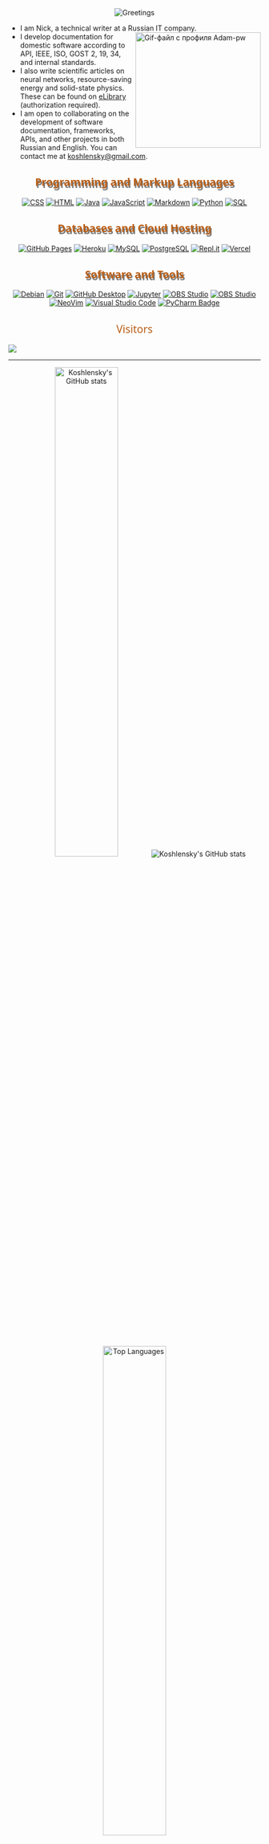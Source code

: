 <!-- Вступление -->

<div style="display: flex; justify-content: center;">
  <img src="https://readme-typing-svg.herokuapp.com?font=Orbitron&size=40&color=%23BA5F17&height=67&duration=3000&center=true&lines=%F0%9F%85%B6%F0%9F%86%81%F0%9F%85%B4%F0%9F%85%B4%F0%9F%86%83%F0%9F%85%B8%F0%9F%85%BD%F0%9F%85%B6%F0%9F%86%82" alt="Greetings">
</div>
  
* I am Nick, a technical writer at a Russian IT company. <br>
  <img align='right' src="https://github.com/Adam-pw/Adam-pw/blob/main/animation_500_kxa883sd.gif" alt="Gif-файл с профиля Adam-pw" width="250" height="230">
* I develop documentation for domestic software according to API, IEEE, ISO, GOST 2, 19, 34, and internal standards.  
* I also write scientific articles on neural networks, resource-saving energy and solid-state physics. These can be found on [eLibrary](http://www.elibrary.ru/author_profile.asp?id=1103709) (authorization required).
* I am open to collaborating on the development of software documentation, frameworks, APIs, and other projects in both Russian and English. You can contact me at [koshlensky@gmail.com](mailto:koshlensky@gmail.com).

<!-- Первая секция "Programming and Markup Languages" -->

<h2 style="font-family: 'Segoe UI', Tahoma, Geneva, Verdana, sans-serif; color: #BA5F17; text-shadow: 2px 4px rgba(0, 0, 0, 0.5); text-align: center;">Programming and Markup Languages</h2>

<p style="text-align: center;">
  <a href="#"><img alt="CSS" src="https://img.shields.io/badge/CSS3-1572B6?logo=css3&logoColor=fff&style=flat"></a>
  <a href="#"><img alt="HTML" src="https://img.shields.io/badge/HTML5-E34F26?logo=html5&logoColor=fff&style=flat"></a>
  <a href="https://www.java.com/"><img alt="Java" src="https://custom-icon-badges.demolab.com/badge/Java-007396.svg?logo=java&logoColor=white"></a>
  <a href="https://www.javascript.com/"><img alt="JavaScript" src="https://img.shields.io/badge/JavaScript-F7DF1E?logo=javascript&logoColor=000&style=flat"></a>
  <a href="https://www.markdownguide.org/"><img alt="Markdown" src="https://img.shields.io/badge/Markdown-000?logo=markdown&logoColor=fff&style=flat"></a>
  <a href="https://www.python.org/"><img alt="Python" src="https://img.shields.io/badge/Python-3776AB?logo=python&logoColor=fff&style=flat"></a>
  <a href="#"><img alt="SQL" src="https://custom-icon-badges.demolab.com/badge/SQL-025E8C.svg?logo=database&logoColor=white"></a>
</p>

<!-- Вторая секция "Databases and Cloud Hosting" -->

<h2 style="font-family: 'Segoe UI', Tahoma, Geneva, Verdana, sans-serif; color: #BA5F17; text-shadow: 2px 4px rgba(0, 0, 0, 0.5); text-align: center;">Databases and Cloud Hosting</h2>

<p style="text-align: center;">
  <a href="#"><img alt="GitHub Pages" src="https://img.shields.io/badge/GitHub%20Pages-327FC7.svg?logo=github&logoColor=white"></a>
  <a href="#"><img alt="Heroku" src="https://img.shields.io/badge/Heroku-430098?logo=heroku&logoColor=fff&style=flat"></a>
  <a href="#"><img alt="MySQL" src="https://img.shields.io/badge/MySQL-4479A1?logo=mysql&logoColor=fff&style=flat"></a>
  <a href="#"><img alt="PostgreSQL" src="https://img.shields.io/badge/PostgreSQL-4169E1?logo=postgresql&logoColor=fff&style=flat"></a>
  <a href="#"><img alt="Repl.it" src="https://img.shields.io/badge/Repl.it-0D101E.svg?logo=Replit&logoColor=white"></a>
  <a href="#"><img alt="Vercel" src="https://img.shields.io/badge/Vercel-000?logo=vercel&logoColor=fff&style=flat"></a>
</p>

<!-- Третья секция "Software and Tools" -->

<h2 style="font-family: 'Segoe UI', Tahoma, Geneva, Verdana, sans-serif; color: #BA5F17; text-shadow: 2px 4px rgba(0, 0, 0, 0.5); text-align: center;">Software and Tools</h2>

<p style="text-align: center;">
  <a href="#"><img alt="Debian" src="https://img.shields.io/badge/Debian-A81D33?logo=debian&logoColor=fff&style=flat"></a>
  <a href="#"><img alt="Git" src="https://img.shields.io/badge/Git-F05033.svg?logo=git&logoColor=white"></a>
  <a href="#"><img alt="GitHub Desktop" src="https://img.shields.io/badge/GitHub%20Desktop-8034A9.svg?logo=github&logoColor=white"></a>
  <a href="#"><img alt="Jupyter" src="https://img.shields.io/badge/Jupyter-F37626.svg?logo=Jupyter&logoColor=white"></a>
  <a href="#"><img alt="OBS Studio" src="https://img.shields.io/badge/OBS%20Studio-302E31?logo=obsstudio&logoColor=fff&style=flat"></a>
  <a href="#"><img alt="OBS Studio" src="https://img.shields.io/badge/Telegram-26A5E4?logo=telegram&logoColor=fff&style=flat"></a>
  <a href="#"><img alt="NeoVim" src="https://img.shields.io/badge/Neovim-57A143?logo=neovim&logoColor=fff&style=flat"></a>
  <a href="#"><img alt="Visual Studio Code" src="https://img.shields.io/badge/Visual%20Studio%20Code-0078d7.svg?logo=visual-studio-code&logoColor=white"></a>
  <a href="#"><img src="https://img.shields.io/badge/PyCharm-000?logo=pycharm&logoColor=fff&style=flat" alt="PyCharm Badge"></a>
</p>

<h2 style="font-family: 'Segoe UI'; color: #BA5F17; font-weight: normal; text-align: center; font-size: 150%;">Visitors</h2>

<div align="left">
  <img src="https://visitor-badge.laobi.icu/badge?page_id=Koshlensky.Koshlensky&"  />
</div>

---

<div style="text-align: center;">
  <img height="50%" width="auto" src="https://github-readme-stats.vercel.app/api?username=Koshlensky&show_icons=true&count_private=true&theme=darcula&hide_border=true&hide=issues,contribs&bg_color=00000000" alt="Koshlensky's GitHub stats">

 <img src="https://github-readme-streak-stats.herokuapp.com?user=Koshlensky&theme=darcula&hide_border=true&background=FFFFFF00" alt="Koshlensky's GitHub stats">

  <img height="50%" width="auto" src="https://github-readme-stats.vercel.app/api/top-langs/?username=Koshlensky&layout=compact&hide_border=true&theme=darcula&bg_color=00000000&langs_count=6&hide=jupyter%20notebook,tex,css,php" alt="Top Languages">
</div>

<div style="text-align: center;">
  <a href="https://github.com/Koshlensky">
    <img src="https://readme-typing-svg.herokuapp.com/?lines=3,+2,+1+-+Let's+Jam!&center=true&color=BA5F17" alt="Typing SVG">
  </a>
</div>

<div style="text-align: center;">
  <a 
    href="https://github.com/vibrantfix#gh-dark-mode-only">
    <img src="https://capsule-render.vercel.app/api?section=footer&type=waving&color=0:243694,50:264778,100:427786" alt="Header" style="width: 100%; transform: scaleX(-1);">
  </a>
</div>

